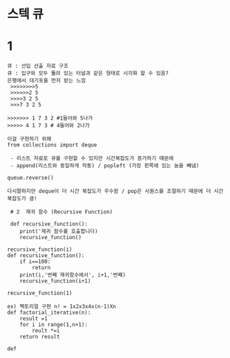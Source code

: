 # 스텍 큐

# 1 
    큐 : 선입 선출 자료 구조
    큐 : 입구와 모두 뚫려 있는 터널과 같은 형태로 시각화 할 수 있음?
    은행에서 대기포를 먼저 받는 느낌
     >>>>>>>>5
     >>>>>>2 5
     >>>>3 2 5
     >>>7 3 2 5
    
    >>>>>>> 1 7 3 2 #1들어와 5나가
    >>>>> 4 1 7 3 # 4들어와 2나가

```
이걸 구현하기 위해
from collections import deque

 - 리스트 자료로 큐를 구현할 수 있지만 시간복잡도가 증가하기 때문에 
 - append(리스트와 동일하게 작동) / popleft (가장 왼쪽에 있는 놈을 빼냄)

queue.reverse()

다시말하지만 deque이 더 시간 복잡도가 우수함 / pop은 시퀀스를 조절하기 때문에 더 시간복잡도가 큼!

 # 2  재귀 함수 (Recursive Function)

 def recursive_function():
    print('재귀 함수를 호출합니다)
    recursive_function()

recursive_function(i)
def recursive_function():
    if i==100:
        return
    print(i,'번째 재귀함수에서', i+1,'번째)
    recursive_function(i+1)

recursive_function(1)

ex) 펙토리얼 구현 n! = 1x2x3x4x(n-1)Xn
def factorial_iterative(n):
    result =1
    for i in range(1,n+1):
        reult *=i
    return result

def 
